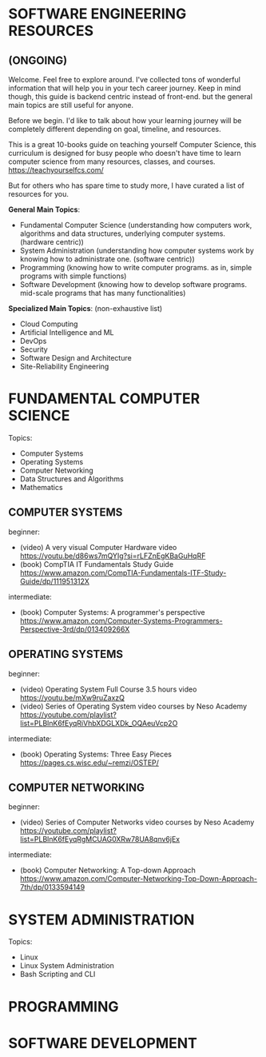 # SOFTWARE ENGINEERING RESOURCES
## (ONGOING)

Welcome. Feel free to explore around. I've collected tons of wonderful information that will help you in your tech career journey. Keep in mind though, this guide is backend centric instead of front-end. but the general main topics are still useful for anyone.

Before we begin. I'd like to talk about how your learning journey will be completely different depending on goal, timeline, and resources.

This is a great 10-books guide on teaching yourself Computer Science, this curriculum is designed for busy people who doesn't have time to learn computer science from many resources, classes, and courses.
https://teachyourselfcs.com/

But for others who has spare time to study more, I have curated a list of resources for you.

**General Main Topics**:
- Fundamental Computer Science (understanding how computers work, algorithms and data structures, underlying computer systems. (hardware centric))
- System Administration (understanding how computer systems work by knowing how to administrate one. (software centric))
- Programming (knowing how to write computer programs. as in, simple programs with simple functions)
- Software Development (knowing how to develop software programs. mid-scale programs that has many functionalities)

**Specialized Main Topics**: (non-exhaustive list)
- Cloud Computing
- Artificial Intelligence and ML
- DevOps
- Security
- Software Design and Architecture
- Site-Reliability Engineering

  
# FUNDAMENTAL COMPUTER SCIENCE

Topics:
- Computer Systems
- Operating Systems
- Computer Networking
- Data Structures and Algorithms
- Mathematics

## COMPUTER SYSTEMS

beginner:
- (video) A very visual Computer Hardware video
  https://youtu.be/d86ws7mQYIg?si=rLFZnEgKBaGuHqRF
- (book) CompTIA IT Fundamentals Study Guide
  https://www.amazon.com/CompTIA-Fundamentals-ITF-Study-Guide/dp/111951312X
  
intermediate:
- (book) Computer Systems: A programmer's perspective
  https://www.amazon.com/Computer-Systems-Programmers-Perspective-3rd/dp/013409266X

## OPERATING SYSTEMS

beginner:
- (video) Operating System Full Course 3.5 hours video
  https://youtu.be/mXw9ruZaxzQ
- (video) Series of Operating System video courses by Neso Academy
  https://youtube.com/playlist?list=PLBlnK6fEyqRiVhbXDGLXDk_OQAeuVcp2O
  
intermediate:
- (book) Operating Systems: Three Easy Pieces
  https://pages.cs.wisc.edu/~remzi/OSTEP/

## COMPUTER NETWORKING

beginner:
- (video) Series of Computer Networks video courses by Neso Academy
  https://youtube.com/playlist?list=PLBlnK6fEyqRgMCUAG0XRw78UA8qnv6jEx
  
intermediate:
- (book) Computer Networking: A Top-down Approach
  https://www.amazon.com/Computer-Networking-Top-Down-Approach-7th/dp/0133594149


# SYSTEM ADMINISTRATION

Topics:
- Linux
- Linux System Administration
- Bash Scripting and CLI

# PROGRAMMING

# SOFTWARE DEVELOPMENT
